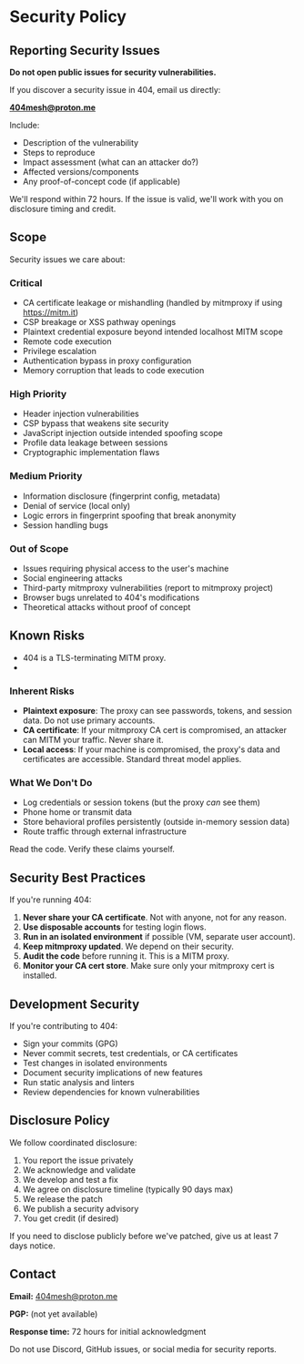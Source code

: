 # Security Policy

## Reporting Security Issues

**Do not open public issues for security vulnerabilities.**

If you discover a security issue in 404, email us directly:

**404mesh@proton.me**

Include:
- Description of the vulnerability
- Steps to reproduce
- Impact assessment (what can an attacker do?)
- Affected versions/components
- Any proof-of-concept code (if applicable)

We'll respond within 72 hours. If the issue is valid, we'll work with you on disclosure timing and credit.

## Scope

Security issues we care about:

### Critical
- CA certificate leakage or mishandling (handled by mitmproxy if using https://mitm.it)
- CSP breakage or XSS pathway openings
- Plaintext credential exposure beyond intended localhost MITM scope
- Remote code execution
- Privilege escalation
- Authentication bypass in proxy configuration
- Memory corruption that leads to code execution

### High Priority
- Header injection vulnerabilities
- CSP bypass that weakens site security
- JavaScript injection outside intended spoofing scope
- Profile data leakage between sessions
- Cryptographic implementation flaws

### Medium Priority
- Information disclosure (fingerprint config, metadata)
- Denial of service (local only)
- Logic errors in fingerprint spoofing that break anonymity
- Session handling bugs

### Out of Scope
- Issues requiring physical access to the user's machine
- Social engineering attacks
- Third-party mitmproxy vulnerabilities (report to mitmproxy project)
- Browser bugs unrelated to 404's modifications
- Theoretical attacks without proof of concept

## Known Risks

- 404 is a TLS-terminating MITM proxy.
- 
### Inherent Risks
- **Plaintext exposure**: The proxy can see passwords, tokens, and session data. Do not use primary accounts.
- **CA certificate**: If your mitmproxy CA cert is compromised, an attacker can MITM your traffic. Never share it.
- **Local access**: If your machine is compromised, the proxy's data and certificates are accessible. Standard threat model applies.

### What We Don't Do
- Log credentials or session tokens (but the proxy *can* see them)
- Phone home or transmit data
- Store behavioral profiles persistently (outside in-memory session data)
- Route traffic through external infrastructure

Read the code. Verify these claims yourself.

## Security Best Practices

If you're running 404:

1. **Never share your CA certificate**. Not with anyone, not for any reason.
2. **Use disposable accounts** for testing login flows.
3. **Run in an isolated environment** if possible (VM, separate user account).
4. **Keep mitmproxy updated**. We depend on their security.
5. **Audit the code** before running it. This is a MITM proxy.
6. **Monitor your CA cert store**. Make sure only your mitmproxy cert is installed.

## Development Security

If you're contributing to 404:

- Sign your commits (GPG)
- Never commit secrets, test credentials, or CA certificates
- Test changes in isolated environments
- Document security implications of new features
- Run static analysis and linters
- Review dependencies for known vulnerabilities

## Disclosure Policy

We follow coordinated disclosure:

1. You report the issue privately
2. We acknowledge and validate
3. We develop and test a fix
4. We agree on disclosure timeline (typically 90 days max)
5. We release the patch
6. We publish a security advisory
7. You get credit (if desired)

If you need to disclose publicly before we've patched, give us at least 7 days notice.

## Contact

**Email:** 404mesh@proton.me

**PGP:** (not yet available)

**Response time:** 72 hours for initial acknowledgment

Do not use Discord, GitHub issues, or social media for security reports.